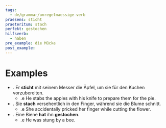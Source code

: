 ```yaml
---
tags:
  - de/grammar/unregelmaessige-verb
praesens: sticht
praeteritum: stach
perfekt: gestochen
hilfsverb:
  - haben
pre_example: die Mücke
post_example: 
---
```


# Examples
- . Er **sticht** mit seinem Messer die Äpfel, um sie für den Kuchen vorzubereiten.
	- .e He stabs the apples with his knife to prepare them for the pie.
- . Sie **stach** versehentlich in den Finger, während sie die Blume schnitt.
	- .e She accidentally pricked her finger while cutting the flower.
- . Eine Biene **hat** ihn **gestochen**.
	- .e He was stung by a bee.
